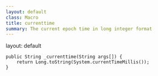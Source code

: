 ```yaml
---
layout: default
class: Macro
title: currenttime
summary: The current epoch time in long integer format
---
```

layout: default

	public String _currenttime(String args[]) {
		return Long.toString(System.currentTimeMillis());
	}

